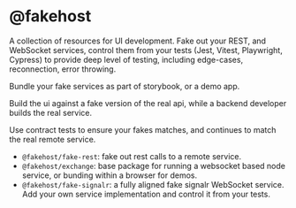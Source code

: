 # @fakehost

A collection of resources for UI development. Fake out your REST, and WebSocket services, 
control them from your tests (Jest, Vitest, Playwright, Cypress) to provide deep level of testing, including edge-cases, reconnection, error throwing. 

Bundle your fake services as part of storybook, or a demo app. 

Build the ui against a fake version of the real api, while a backend developer builds the real service.

Use contract tests to ensure your fakes matches, and continues to match the real remote service. 


- `@fakehost/fake-rest`: fake out rest calls to a remote service. 
- `@fakehost/exchange`: base package for running a websocket based node service, or bunding within a browser for demos.
- `@fakehost/fake-signalr`: a fully aligned fake signalr WebSocket service. Add your own service implementation and control it from your tests. 



